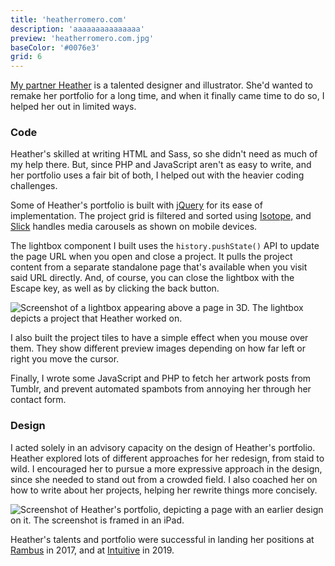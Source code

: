 ```yaml
---
title: 'heatherromero.com'
description: 'aaaaaaaaaaaaaaa'
preview: 'heatherromero.com.jpg'
baseColor: '#0076e3'
grid: 6
---
```


[My partner Heather](https://heatherromero.com/) is a talented designer and illustrator. She'd wanted to remake her portfolio for a long time, and when it finally came time to do so, I helped her out in limited ways.

### Code

Heather's skilled at writing HTML and Sass, so she didn't need as much of my help there. But, since PHP and JavaScript aren't as easy to write, and her portfolio uses a fair bit of both, I helped out with the heavier coding challenges.

Some of Heather's portfolio is built with [jQuery](https://jquery.com/) for its ease of implementation. The project grid is filtered and sorted using [Isotope,](https://isotope.metafizzy.co/) and [Slick](https://kenwheeler.github.io/slick/) handles media carousels as shown on mobile devices.

<Player uses="projects/heatherromero.com/sort-and-filter" width="1920" height="1080" />

The lightbox component I built uses the `history.pushState()` API to update the page URL when you open and close a project. It pulls the project content from a separate standalone page that's available when you visit said URL directly. And, of course, you can close the lightbox with the Escape key, as well as by clicking the back button.

![Screenshot of a lightbox appearing above a page in 3D. The lightbox depicts a project that Heather worked on.](projects/heatherromero.com/lightbox.png "5009x2851xno-rounding")

I also built the project tiles to have a simple effect when you mouse over them. They show different preview images depending on how far left or right you move the cursor.

<Player uses="projects/heatherromero.com/hover-slideshow" width="1920" height="1080" />

Finally, I wrote some JavaScript and PHP to fetch her artwork posts from Tumblr, and prevent automated spambots from annoying her through her contact form.

### Design

I acted solely in an advisory capacity on the design of Heather's portfolio. Heather explored lots of different approaches for her redesign, from staid to wild. I encouraged her to pursue a more expressive approach in the design, since she needed to stand out from a crowded field. I also coached her on how to write about her projects, helping her rewrite things more concisely.

![Screenshot of Heather's portfolio, depicting a page with an earlier design on it. The screenshot is framed in an iPad.](projects/heatherromero.com/heatherromero-ipad.png "4488x2835xno-rounding")

Heather's talents and portfolio were successful in landing her positions at [Rambus](https://www.rambus.com/) in 2017, and at [Intuitive](https://www.intuitive.com/) in 2019.

